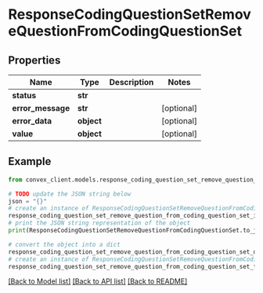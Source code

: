 # ResponseCodingQuestionSetRemoveQuestionFromCodingQuestionSet


## Properties

Name | Type | Description | Notes
------------ | ------------- | ------------- | -------------
**status** | **str** |  | 
**error_message** | **str** |  | [optional] 
**error_data** | **object** |  | [optional] 
**value** | **object** |  | [optional] 

## Example

```python
from convex_client.models.response_coding_question_set_remove_question_from_coding_question_set import ResponseCodingQuestionSetRemoveQuestionFromCodingQuestionSet

# TODO update the JSON string below
json = "{}"
# create an instance of ResponseCodingQuestionSetRemoveQuestionFromCodingQuestionSet from a JSON string
response_coding_question_set_remove_question_from_coding_question_set_instance = ResponseCodingQuestionSetRemoveQuestionFromCodingQuestionSet.from_json(json)
# print the JSON string representation of the object
print(ResponseCodingQuestionSetRemoveQuestionFromCodingQuestionSet.to_json())

# convert the object into a dict
response_coding_question_set_remove_question_from_coding_question_set_dict = response_coding_question_set_remove_question_from_coding_question_set_instance.to_dict()
# create an instance of ResponseCodingQuestionSetRemoveQuestionFromCodingQuestionSet from a dict
response_coding_question_set_remove_question_from_coding_question_set_from_dict = ResponseCodingQuestionSetRemoveQuestionFromCodingQuestionSet.from_dict(response_coding_question_set_remove_question_from_coding_question_set_dict)
```
[[Back to Model list]](../README.md#documentation-for-models) [[Back to API list]](../README.md#documentation-for-api-endpoints) [[Back to README]](../README.md)


